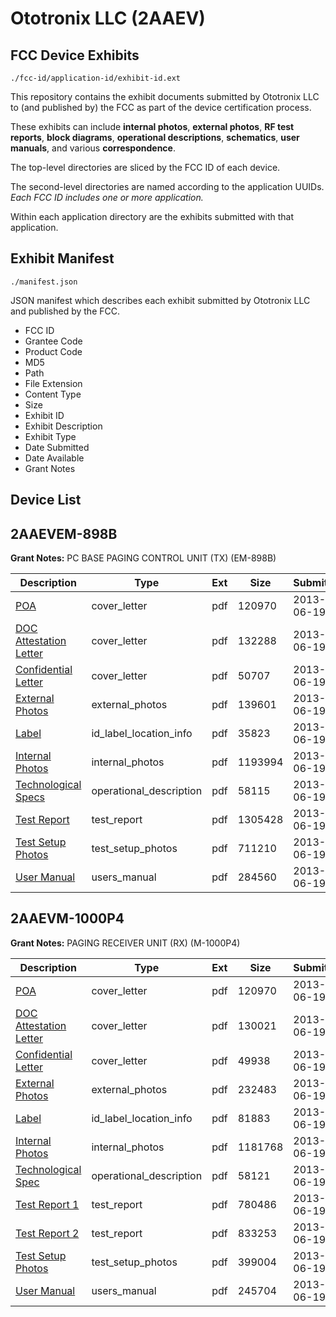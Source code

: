 # Ototronix LLC (2AAEV)
## FCC Device Exhibits

```
./fcc-id/application-id/exhibit-id.ext
```

This repository contains the exhibit documents submitted by Ototronix LLC to (and published by) the FCC as part of the device certification process.

These exhibits can include **internal photos**, **external photos**, **RF test reports**, **block diagrams**, **operational descriptions**, **schematics**, **user manuals**, and various **correspondence**.

The top-level directories are sliced by the FCC ID of each device.

The second-level directories are named according to the application UUIDs. *Each FCC ID includes one or more application.*

Within each application directory are the exhibits submitted with that application. 

## Exhibit Manifest

```
./manifest.json
```

JSON manifest which describes each exhibit submitted by Ototronix LLC and published by the FCC.

- FCC ID
- Grantee Code
- Product Code
- MD5
- Path
- File Extension
- Content Type
- Size
- Exhibit ID
- Exhibit Description
- Exhibit Type
- Date Submitted
- Date Available
- Grant Notes

## Device List
## 2AAEVEM-898B
**Grant Notes:** PC BASE PAGING CONTROL UNIT (TX) (EM-898B)

| Description | Type | Ext | Size | Submitted | Available |
| ----------- | ---- | --- | ---- | --------- | --------- |
| [POA](2AAEVEM-898B/4a0b447c835bac8a42562235e9f4a341/1995241.pdf) | cover_letter | pdf | 120970 | 2013-06-19 | 2013-06-19 |
| [DOC Attestation Letter](2AAEVEM-898B/4a0b447c835bac8a42562235e9f4a341/1995258.pdf) | cover_letter | pdf | 132288 | 2013-06-19 | 2013-06-19 |
| [Confidential Letter](2AAEVEM-898B/4a0b447c835bac8a42562235e9f4a341/1995259.pdf) | cover_letter | pdf | 50707 | 2013-06-19 | 2013-06-19 |
| [External Photos](2AAEVEM-898B/4a0b447c835bac8a42562235e9f4a341/1995251.pdf) | external_photos | pdf | 139601 | 2013-06-19 | 2013-12-16 |
| [Label](2AAEVEM-898B/4a0b447c835bac8a42562235e9f4a341/1995257.pdf) | id_label_location_info | pdf | 35823 | 2013-06-19 | 2013-06-19 |
| [Internal Photos](2AAEVEM-898B/4a0b447c835bac8a42562235e9f4a341/1995252.pdf) | internal_photos | pdf | 1193994 | 2013-06-19 | 2013-12-16 |
| [Technological Specs](2AAEVEM-898B/4a0b447c835bac8a42562235e9f4a341/1995255.pdf) | operational_description | pdf | 58115 | 2013-06-19 | 2013-06-19 |
| [Test Report](2AAEVEM-898B/4a0b447c835bac8a42562235e9f4a341/1995256.pdf) | test_report | pdf | 1305428 | 2013-06-19 | 2013-06-19 |
| [Test Setup Photos](2AAEVEM-898B/4a0b447c835bac8a42562235e9f4a341/1995253.pdf) | test_setup_photos | pdf | 711210 | 2013-06-19 | 2013-12-16 |
| [User Manual](2AAEVEM-898B/4a0b447c835bac8a42562235e9f4a341/1995250.pdf) | users_manual | pdf | 284560 | 2013-06-19 | 2013-12-16 |
## 2AAEVM-1000P4
**Grant Notes:** PAGING RECEIVER UNIT (RX) (M-1000P4)

| Description | Type | Ext | Size | Submitted | Available |
| ----------- | ---- | --- | ---- | --------- | --------- |
| [POA](2AAEVM-1000P4/b59c3006cba8077660c203cbbacde509/1995241.pdf) | cover_letter | pdf | 120970 | 2013-06-19 | 2013-06-19 |
| [DOC Attestation Letter](2AAEVM-1000P4/b59c3006cba8077660c203cbbacde509/1995246.pdf) | cover_letter | pdf | 130021 | 2013-06-19 | 2013-06-19 |
| [Confidential Letter](2AAEVM-1000P4/b59c3006cba8077660c203cbbacde509/1995247.pdf) | cover_letter | pdf | 49938 | 2013-06-19 | 2013-06-19 |
| [External Photos](2AAEVM-1000P4/b59c3006cba8077660c203cbbacde509/1995238.pdf) | external_photos | pdf | 232483 | 2013-06-19 | 2013-12-16 |
| [Label](2AAEVM-1000P4/b59c3006cba8077660c203cbbacde509/1995245.pdf) | id_label_location_info | pdf | 81883 | 2013-06-19 | 2013-06-19 |
| [Internal Photos](2AAEVM-1000P4/b59c3006cba8077660c203cbbacde509/1995239.pdf) | internal_photos | pdf | 1181768 | 2013-06-19 | 2013-12-16 |
| [Technological Spec](2AAEVM-1000P4/b59c3006cba8077660c203cbbacde509/1995243.pdf) | operational_description | pdf | 58121 | 2013-06-19 | 2013-06-19 |
| [Test Report 1](2AAEVM-1000P4/b59c3006cba8077660c203cbbacde509/1995242.pdf) | test_report | pdf | 780486 | 2013-06-19 | 2013-06-19 |
| [Test Report 2](2AAEVM-1000P4/b59c3006cba8077660c203cbbacde509/1995244.pdf) | test_report | pdf | 833253 | 2013-06-19 | 2013-06-19 |
| [Test Setup Photos](2AAEVM-1000P4/b59c3006cba8077660c203cbbacde509/1995240.pdf) | test_setup_photos | pdf | 399004 | 2013-06-19 | 2013-12-16 |
| [User Manual](2AAEVM-1000P4/b59c3006cba8077660c203cbbacde509/1995237.pdf) | users_manual | pdf | 245704 | 2013-06-19 | 2013-12-16 |
